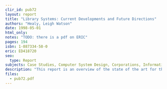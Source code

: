 ```yaml
---
clir_id: pub72
layout: report
title: "Library Systems: Current Developments and Future Directions"
authors: "Healy, Leigh Watson"
date: 1998-05-01
html_only: 
notes: "TODO: there is a pdf on ERIC"
pages: 194
isbn: 1-887334-58-0
eric: ED418720
seo:
  type: Report
subjects: Case Studies, Computer System Design, Corporations, Information Industry, Information Services, Information Sources, Information Technology, Libraries, Online Vendors, Vendors
description: "This report is an overview of the state of the art for those concerned with the development of digital libraries and the role of library management systems in libraries today. It contrasts librarians’ visions and strategies with the development philosophies of the systems vendors that serve them. Included are profiles of 12 leading library systems vendors as well as case studies of different types of libraries that have installed commercially available systems. The install base served by the vendors in this report is predominantly in the United States."
files:
  - pub72.pdf
---
```

